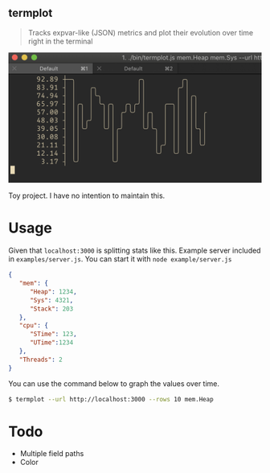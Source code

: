 termplot
--------

> Tracks expvar-like (JSON) metrics and plot their evolution over time right in the terminal

![](./demo.png)

Toy project. I have no intention to maintain this.

# Usage

Given that `localhost:3000` is splitting stats like this. Example server included in `examples/server.js`.
You can start it with `node example/server.js`

```json
{
   "mem": {
      "Heap": 1234,
      "Sys": 4321,
      "Stack": 203
   },
   "cpu": {
      "STime": 123,
      "UTime":1234
   },
   "Threads": 2
}
```

You can use the command below to graph the values over time.

```bash
$ termplot --url http://localhost:3000 --rows 10 mem.Heap
```

# Todo

- Multiple field paths
- Color